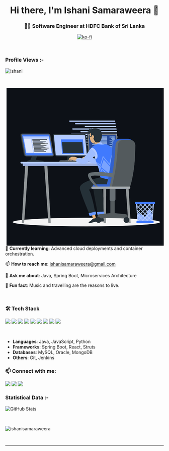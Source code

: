 <h1 align="center">Hi there, I'm Ishani Samaraweera 👋</h1>
<h3 align="center">👩‍💻 Software Engineer at HDFC Bank of Sri Lanka</h3>

<div align="center">
	
[![ko-fi](https://ko-fi.com/img/githubbutton_sm.svg)](https://ko-fi.com/ishanisamaraweera)

</div>

<br>
<p align="right"> <h3>Profile Views :-</h3> <img src="https://komarev.com/ghpvc/?username=adam-pw&label=Profile%20views&color=0e75b6&style=flat"
    alt="ishani" /> 
  </p>
<br>

<p><img align="right" src="https://github.com/ishanisamaraweera/ishanisamaraweera/blob/main/ishani.gif" alt="Ishani" /></p>

🌱 **Currently learning**: Advanced cloud deployments and container orchestration.

📫 **How to reach me**: ishanisamaraweera@gmail.com

💬 **Ask me about**: Java, Spring Boot, Microservices Architecture

🌟 **Fun fact**: Music and travelling are the reasons to live.

<br>

### 🛠 Tech Stack

<p align="left">
 <img src=https://img.shields.io/badge/React.js-339933?style=for-the-badge&logo=reactdotjs&logoColor=black>
 <img src=https://img.shields.io/badge/JavaScript-F7DF1E?style=for-the-badge&logo=javascript&logoColor=black>
<!--  --------- -->
 <img src=https://img.shields.io/badge/json-5E5C5C?style=for-the-badge&logo=json&logoColor=white >
<!-- -------- -->
 <img src=https://img.shields.io/badge/npm-CB3837?style=for-the-badge&logo=npm&logoColor=white>
<!-- --------- -->
<!--   ------- -->
 <img src=https://img.shields.io/badge/Jira-0052CC?style=for-the-badge&logo=Jira&logoColor=white >
 <img src=https://img.shields.io/badge/Git-F05032?style=for-the-badge&logo=git&logoColor=white >
<!--   ------- -->
 <img src=https://img.shields.io/badge/Linux-FCC624?style=for-the-badge&logo=linux&logoColor=black >
<!--   ----- -->
<!--   --- -->
 <img src=https://img.shields.io/badge/Microsoft_Office-D83B01?style=for-the-badge&logo=microsoft-office&logoColor=white>
<!--   --- -->
 <img src=https://img.shields.io/badge/Figma-F24E1E?style=for-the-badge&logo=figma&logoColor=white>
</p>
</br>

- **Languages**: Java, JavaScript, Python
- **Frameworks**: Spring Boot, React, Struts
- **Databases**: MySQL, Oracle, MongoDB
- **Others**: Git, Jenkins

<h3 align="left">📫 Connect with me:</h3>
<div align="left">

[<img src="https://img.shields.io/badge/linkedin-%230077B5.svg?&style=for-the-badge&logo=linkedin&logoColor=white" />](https://www.linkedin.com/in/ishanisamaraweera/) [<img src = "https://img.shields.io/badge/twitter-%2320A1F1.svg?&style=for-the-badge&logo=twitter&logoColor=white">](https://twitter.com/sa_ishani/)  [<img src = "https://img.shields.io/badge/facebook-%2320A1F1.svg?&style=for-the-badge&logo=facebook&logoColor=white">](https://www.facebook.com/ishoosa/)
	
</div>
<be>

<h3>Statistical Data :-</h3>

![GitHub Stats](https://github-readme-stats.vercel.app/api?username=ishanisamaraweera&show_icons=true&theme=radical)

<br>

<p><img align="center"
    src="https://github-readme-stats.vercel.app/api/top-langs?username=ishanisamaraweera&show_icons=true&locale=en&layout=compact"
    alt="ishanisamaraweera" /></p>

<br>

---
